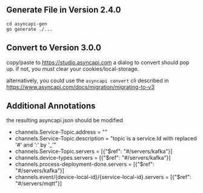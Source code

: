 ## Generate File in Version 2.4.0
```
cd asyncapi-gen
go generate ./...
```

## Convert to Version 3.0.0
copy/paste to https://studio.asyncapi.com
a dialog to convert should pop up. if not, you must clear your cookies/local-storage.

alternatively, you could use the `asyncapi convert` cli described in https://www.asyncapi.com/docs/migration/migrating-to-v3

## Additional Annotations
the resulting asyncapi.json should be modified
- channels.Service-Topic.address = "<Service-Topic>"
- channels.Service-Topic.description = "topic is a service.Id with replaced '#' and ':' by '_'"
- channels.Service-Topic.servers = [{"$ref": "#/servers/kafka"}]
- channels.device-types.servers = [{"$ref": "#/servers/kafka"}]
- channels.process-deployment-done.servers = [{"$ref": "#/servers/kafka"}]
- channels.event/{device-local-id}/{service-local-id}.servers = [{"$ref": "#/servers/mqtt"}]
